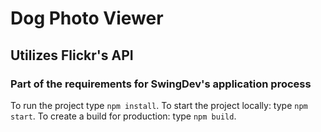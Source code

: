 # Dog Photo Viewer
## Utilizes Flickr's API
### Part of the requirements for SwingDev's application process

To run the project type `npm install`.
To start the project locally: type `npm start`.
To create a build for production: type `npm build`.
